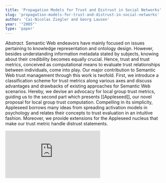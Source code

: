 ```yaml
---
title: 'Propagation Models for Trust and Distrust in Social Networks'
slug: 'propagation-models-for-trust-and-distrust-in-social-networks'
author: 'Cai-Nicolas Ziegler and Georg Lausen'
year: '"2005"'
type: 'paper'
---
```


*Abstract.* 
Semantic Web endeavors have mainly focused on issues pertaining to knowledge representation and ontology design. However, besides understanding information metadata stated by subjects, knowing about their credibility becomes equally crucial. Hence, trust and trust metrics, conceived as computational means to evaluate trust relationships between individuals, come into play. Our major contribution to Semantic Web trust management through this work is twofold. First, we introduce a classification scheme for trust metrics along various axes and discuss advantages and drawbacks of existing approaches for Semantic Web scenarios. Hereby, we devise an advocacy for local group trust metrics, guiding us to the second part which presents [[Appleseed]], our novel proposal for local group trust computation. Compelling in its simplicity, Appleseed borrows many ideas from spreading activation models in psychology and relates their concepts to trust evaluation in an intuitive fashion. Moreover, we provide extensions for the Appleseed nucleus that make our trust metric handle distrust statements.

![](https://static.meri.garden/28eb2c621035dab753656313d0b090f1.pdf)